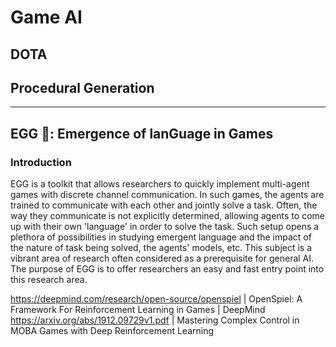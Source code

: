 # Game AI

## DOTA

## Procedural Generation


---

## EGG 🐣: Emergence of lanGuage in Games


### Introduction

EGG is a toolkit that allows researchers to quickly implement multi-agent games with discrete channel communication. In 
such games, the agents are trained to communicate with each other and jointly solve a task. Often, the way they communicate is not explicitly determined, allowing agents to come up with their own 'language' in order to solve the task.
Such setup opens a plethora of possibilities in studying emergent language and the impact of the nature of task being solved, the agents' models, etc. This subject is a vibrant area of research often considered as a prerequisite for general AI. The purpose of EGG is to offer researchers an easy and fast entry point into this research area.

https://deepmind.com/research/open-source/openspiel | OpenSpiel: A Framework For Reinforcement Learning in Games | DeepMind
https://arxiv.org/abs/1912.09729v1.pdf | Mastering Complex Control in MOBA Games with Deep Reinforcement Learning
